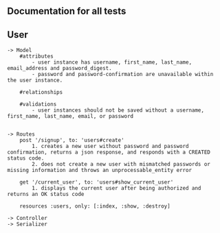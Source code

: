 ## Documentation for all tests

## User
    -> Model
        #attributes
            - user instance has username, first_name, last_name, email_address and password_digest.
            - password and password-confirmation are unavailable within the user instance. 
        
        #relationships

        #validations
            - user instances should not be saved without a username, first_name, last_name, email, or password
            

    -> Routes
        post '/signup', to: 'users#create'
            1. creates a new user without password and password confirmation, returns a json response, and responds with a CREATED status code.
            2. does not create a new user with mismatched passwords or missing information and throws an unprocessable_entity error

        get '/current_user', to: 'users#show_current_user'
            1. displays the current user after being authorized and returns an OK status code

        resources :users, only: [:index, :show, :destroy]

    -> Controller
    -> Serializer